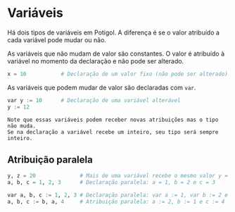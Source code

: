 # Variáveis

Há dois tipos de variáveis em Potigol.
A diferença é se o valor atribuído a cada variável pode mudar ou não.

As variáveis que não mudam de valor são constantes.
O valor é atribuído à variável no momento da declaração e não pode ser alterado.

```python
x = 10           # Declaração de um valor fixo (não pode ser alterado)
```
As variáveis que podem mudar de valor são declaradas com `var`.

```python
var y := 10      # Declaração de uma variável alterável
y := 12
```

```note
Note que essas variáveis podem receber novas atribuições mas o tipo não muda.
Se na declaração a variável recebe um inteiro, seu tipo será sempre inteiro.
```

## Atribuição paralela

```python
y, z = 20              # Mais de uma variável recebe o mesmo valor y = 20 e z = 20
a, b, c = 1, 2, 3      # Declaração paralela: a = 1, b = 2 e c = 3

var a, b, c := 1, 2, 3 # Declaração paralela: var a := 1, var b := 2 e var c := 3
a, b, c := b, a, 4     # Atribuição paralela: a := 2, b := 1 e c := 4
```
